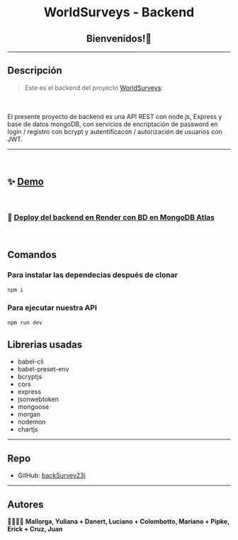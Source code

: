 <h1 align="center">WorldSurveys - Backend</h1>
<h2 align="center">Bienvenidos!👋</h2>
<hr>
<p>

## Descripción

> Este es el backend del proyecto [WorldSurveys](https://):
<br>
<br>El presente proyecto de backend es una API REST con node.js, Express y base de datos mongoDB, con servicios de encriptación de password en login / registro con bcrypt y autentificacón / autorización de usuarios con JWT.

<hr>
<br>

## ✨ [Demo](https://)
<br>


### 🌟 [Deploy del backend en Render con BD en MongoDB Atlas](https://backsurveys23i.onrender.com// )

<br>

## Comandos

### Para instalar las dependecias después de clonar

```sh
npm i
```
### Para ejecutar nuestra API

```sh
npm run dev
```
## Librerias usadas
- babel-cli
- babel-preset-env
- bcryptjs
- cors
- express
- jsonwebtoken
- mongoose
- morgan
- nodemon
- chartjs


<hr>

## Repo
* GitHub: [backSurvey23i](https://github.com/lucianodanert/backSurvey23i)

<hr>

## Autores

🧑‍🤝‍🧑💪 **Mallorga, Yuliana + Danert, Luciano + Colombotto, Mariano + Pipke, Erick + Cruz, Juan**

